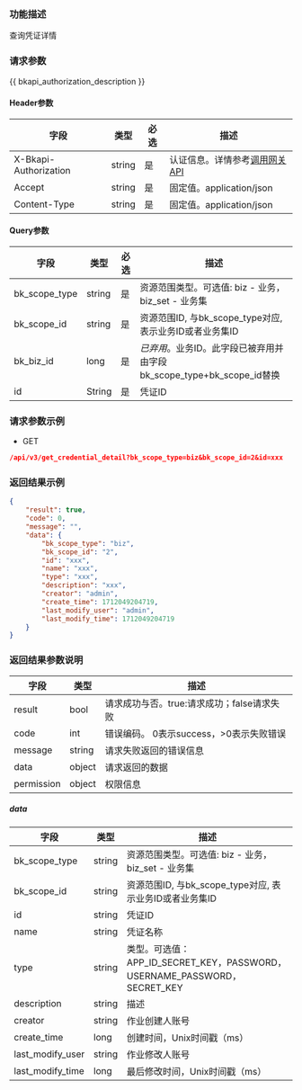 ### 功能描述

查询凭证详情

### 请求参数

{{ bkapi_authorization_description }}

#### Header参数

| 字段      |  类型      | 必选   |  描述      |
|-----------|------------|--------|------------|
| X-Bkapi-Authorization       |  string    | 是     | 认证信息。详情参考[调用网关 API](https://github.com/TencentBlueKing/BKDocs/blob/master/ZH/7.0/APIGateway/apigateway/use-api/use-apigw-api.md) |
| Accept       |  string    | 是     | 固定值。application/json|
| Content-Type |  string    | 是     | 固定值。application/json|

#### Query参数

| 字段                   |  类型       | 必选   |  描述       |
|------------------------|------------|--------|------------|
| bk_scope_type | string | 是     | 资源范围类型。可选值: biz - 业务，biz_set - 业务集 |
| bk_scope_id | string | 是 | 资源范围ID, 与bk_scope_type对应, 表示业务ID或者业务集ID |
| bk_biz_id        |  long       | 是     | *已弃用*。业务ID。此字段已被弃用并由字段bk_scope_type+bk_scope_id替换 |
| id            | String | 是   | 凭证ID                                                  |

### 请求参数示例

- GET
```json
/api/v3/get_credential_detail?bk_scope_type=biz&bk_scope_id=2&id=xxx
```

### 返回结果示例

```json
{
    "result": true,
    "code": 0,
    "message": "",
    "data": {
        "bk_scope_type": "biz",
        "bk_scope_id": "2",
        "id": "xxx",
        "name": "xxx",
        "type": "xxx",
        "description": "xxx",
        "creator": "admin",
        "create_time": 1712049204719,
        "last_modify_user": "admin",
        "last_modify_time": 1712049204719
    }
}
```

### 返回结果参数说明

| 字段      | 类型      | 描述      |
|-----------|-----------|-----------|
| result       | bool   | 请求成功与否。true:请求成功；false请求失败 |
| code         | int    | 错误编码。 0表示success，>0表示失败错误 |
| message      | string | 请求失败返回的错误信息|
| data         | object | 请求返回的数据|
| permission   | object | 权限信息|

##### data
| 字段             | 类型   | 描述                                                         |
| ---------------- | ------ | ------------------------------------------------------------ |
| bk_scope_type    | string | 资源范围类型。可选值: biz - 业务，biz_set - 业务集           |
| bk_scope_id      | string | 资源范围ID, 与bk_scope_type对应, 表示业务ID或者业务集ID      |
| id               | string    | 凭证ID                                                       |
| name             | string | 凭证名称                                                     |
| type             | string | 类型。可选值：APP_ID_SECRET_KEY，PASSWORD，USERNAME_PASSWORD，SECRET_KEY|
| description      | string | 描述                                                         |
| creator          | string | 作业创建人账号                                               |
| create_time      | long   | 创建时间，Unix时间戳（ms）                                        |
| last_modify_user | string | 作业修改人账号                                               |
| last_modify_time | long   | 最后修改时间，Unix时间戳（ms）                                    |
